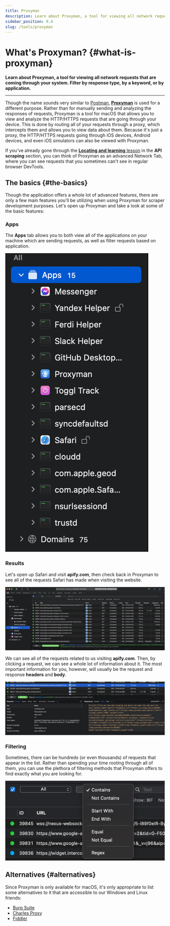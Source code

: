 ```yaml
---
title: Proxyman
description: Learn about Proxyman, a tool for viewing all network requests that are coming through your system. Filter by response type, by a keyword, or by application.
sidebar_position: 9.4
slug: /tools/proxyman
---
```


# What's Proxyman? {#what-is-proxyman}

**Learn about Proxyman, a tool for viewing all network requests that are coming through your system. Filter by response type, by a keyword, or by application.**

---

Though the name sounds very similar to [Postman](./postman.md), [**Proxyman**](https://proxyman.io/) is used for a different purpose. Rather than for manually sending and analyzing the responses of requests, Proxyman is a tool for macOS that allows you to view and analyze the HTTP/HTTPS requests that are going through your device. This is done by routing all of your requests through a proxy, which intercepts them and allows you to view data about them. Because it's just a proxy, the HTTP/HTTPS requests going through iOS devices, Android devices, and even iOS simulators can also be viewed with Proxyman.

If you've already gone through the [**Locating and learning** lesson](../../webscraping/api_scraping/general_api_scraping/locating_and_learning.md) in the **API scraping** section, you can think of Proxyman as an advanced Network Tab, where you can see requests that you sometimes can't see in regular browser DevTools.

## The basics {#the-basics}

Though the application offers a whole lot of advanced features, there are only a few main features you'll be utilizing when using Proxyman for scraper development purposes. Let's open up Proxyman and take a look at some of the basic features:

### Apps

The **Apps** tab allows you to both view all of the applications on your machine which are sending requests, as well as filter requests based on application.

![Apps tab in Proxyman](./images/proxyman-apps-tab.png)

### Results

Let's open up Safari and visit **apify.com**, then check back in Proxyman to see all of the requests Safari has made when visiting the website.

![Results in Proxyman](./images/proxyman-results.jpg)

We can see all of the requests related to us visiting **apify.com**. Then, by clicking a request, we can see a whole lot of information about it. The most important information for you, however, will usually be the request and response **headers** and **body**.

![View a request](./images/proxyman-view-request.jpg)

### Filtering

Sometimes, there can be hundreds (or even thousands) of requests that appear in the list. Rather than spending your time rooting through all of them, you can use the plethora of filtering methods that Proxyman offers to find exactly what you are looking for.

![Filter requests with the filter options](./images/proxyman-filter.png)

## Alternatives {#alternatives}

Since Proxyman is only available for macOS, it's only appropriate to list some alternatives to it that are accessible to our Windows and Linux friends:

- [Burp Suite](https://portswigger.net/burp)
- [Charles Proxy](https://www.charlesproxy.com/documentation/installation/)
- [Fiddler](https://www.telerik.com/fiddler)
